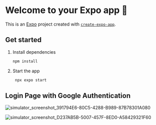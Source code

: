 # Welcome to your Expo app 👋

This is an [Expo](https://expo.dev) project created with [`create-expo-app`](https://www.npmjs.com/package/create-expo-app).

## Get started

1. Install dependencies

   ```bash
   npm install
   ```

2. Start the app

   ```bash
    npx expo start
   ```

## Login Page with Google Authentication


![simulator_screenshot_391794E6-80C5-4288-B989-87B78301A080](https://github.com/user-attachments/assets/fe4d0d4e-cc26-4972-955c-3eaf774214a2)

![simulator_screenshot_D237AB5B-5007-457F-8ED0-A58429321F60](https://github.com/user-attachments/assets/3ebd40f7-a873-4fe6-8c65-2c5d7caa81cf)
